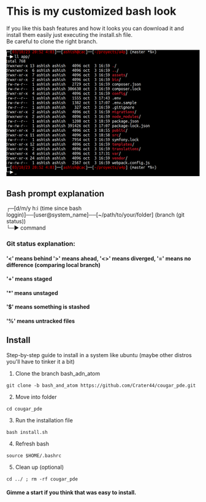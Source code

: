 # This is my customized bash look
If you like this bash features and how it looks you can download it and install them easily just executing the install.sh file. \
Be careful to clone the right branch.

![Bash ls look](assets/bash_ls.png "ls look")

## Bash prompt explanation

┌─[d/m/y h:i (time since bash loggin)]──[user@system_name]──[~/path/to/your/folder] (branch (git status)) \
└─▶ command

### Git status explanation:
#### '<' means behind '>' means ahead, '<>' means diverged, '=' means no difference (comparing local branch)
#### '+' means staged
#### '*' means unstaged
#### '$' means something is stashed
#### '%' means untracked files


## Install
Step-by-step guide to install in a system like ubuntu (maybe other distros you'll have to tinker it a bit)

1. Clone the branch bash_adn_atom
```
git clone -b bash_and_atom https://github.com/Crater44/cougar_pde.git
```
2. Move into folder
```
cd cougar_pde
```
3. Run the installation file
```
bash install.sh
```
4. Refresh bash
```
source $HOME/.bashrc
```
5. Clean up (optional)
```
cd ../ ; rm -rf cougar_pde
```
#### Gimme a start if you think that was easy to install.
